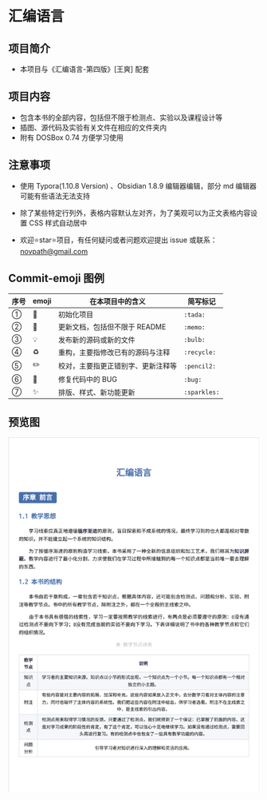# 汇编语言

## 项目简介

* 本项目与《汇编语言-第四版》[王爽] 配套

## 项目内容

* 包含本书的全部内容，包括但不限于检测点、实验以及课程设计等
* 插图、源代码及实验有关文件在相应的文件夹内
* 附有 DOSBox 0.74 方便学习使用

## 注意事项

* 使用 Typora(1.10.8 Version) 、Obsidian 1.8.9 编辑器编辑，部分 md 编辑器可能有些语法无法支持
* 除了某些特定行列外，表格内容默认左对齐，为了美观可以为正文表格内容设置 CSS 样式自动居中

* 欢迎⭐️star⭐️项目，有任何疑问或者问题欢迎提出 issue 或联系：[novpath@gmail.com](mailto:novpath@gmail.com)

## Commit-emoji 图例

| 序号 | emoji      | 在本项目中的含义                   | 简写标记     |
| ---- | ---------- | ---------------------------------- | ------------ |
| ①    | :tada:     | 初始化项目                         | `:tada:`     |
| ②    | :memo:     | 更新文档，包括但不限于 README      | `:memo:`     |
| ③    | :bulb:     | 发布新的源码或新的文件             | `:bulb:`     |
| ④    | :recycle:  | 重构，主要指修改已有的源码与注释   | `:recycle:`  |
| ⑤    | :pencil2:  | 校对，主要指更正错别字、更新注释等 | `:pencil2:`  |
| ⑥    | :bug:      | 修复代码中的 BUG                   | `:bug:`      |
| ⑦    | :sparkles: | 排版、样式、新功能更新             | `:sparkles:`​ |

## 预览图

![封面预览](封面预览.png)

